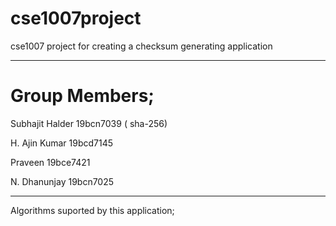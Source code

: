 # cse1007project
cse1007 project for creating a checksum generating application

-------------------------------------------------------------

# Group Members;

Subhajit Halder 19bcn7039 ( sha-256)

H. Ajin Kumar 19bcd7145

Praveen 19bce7421

N. Dhanunjay 19bcn7025

---------------------------------------------

Algorithms suported by this application;
